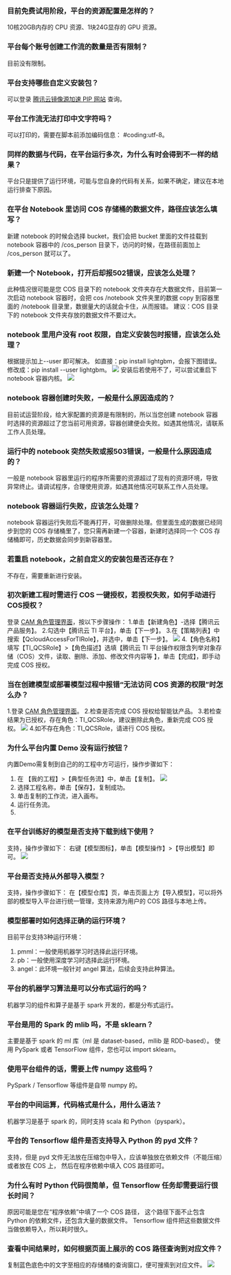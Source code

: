 ### 目前免费试用阶段，平台的资源配置是怎样的？
10核20GB内存的 CPU 资源、1块24G显存的 GPU 资源。

### 平台每个账号创建工作流的数量是否有限制？
目前没有限制。

### 平台支持哪些自定义安装包？
可以登录 [腾讯云镜像源加速 PIP 网站](https://mirrors.cloud.tencent.com/pypi/simple/) 查询。

### 平台工作流无法打印中文字符吗？
可以打印的，需要在脚本前添加编码信息： #coding:utf-8。

### 同样的数据与代码，在平台运行多次，为什么有时会得到不一样的结果？
平台只是提供了运行环境，可能与您自身的代码有关系，如果不确定，建议在本地运行排查下原因。

### 在平台 Notebook 里访问 COS 存储桶的数据文件，路径应该怎么填写？
新建 notebook 的时候会选择 bucket，我们会把 bucket 里面的文件挂载到 notebook 容器中的 /cos_person 目录下，访问的时候，在路径前面加上 /cos_person 就可以了。

### 新建一个 Notebook，打开后却报502错误，应该怎么处理？
此种情况很可能是您 COS 目录下的 notebook 文件夹存在大数据文件，目前第一次启动 notebook 容器时，会把 cos /notebook 文件夹里的数据 copy 到容器里面的 /notebook 目录里，数据量大的话就会卡住，从而报错。
建议：COS 目录下的 notebook 文件夹存放的数据文件不要过大。

### notebook 里用户没有 root 权限，自定义安装包时报错，应该怎么处理？
根据提示加上--user 即可解决。
如直接：pip install lightgbm，会报下图错误。
修改成：pip install --user lightgbm。
![](https://main.qcloudimg.com/raw/da99bc5471b5aa2e4f02dad76c1b4d5d.png)
安装后若使用不了，可以尝试重启下 notebook 容器内核。
![](https://main.qcloudimg.com/raw/3835073fb6cd5f1c4b9966e283307375.png)

### notebook 容器创建时失败，一般是什么原因造成的？
目前试运营阶段，给大家配置的资源是有限制的，所以当您创建 notebook 容器时选择的资源超过了您当前可用资源，容器创建便会失败。如遇其他情况，请联系工作人员处理。

### 运行中的 notebook 突然失败或报503错误，一般是什么原因造成的？
一般是 notebook 容器里运行的程序所需要的资源超过了现有的资源环境，导致异常终止。请调试程序，合理使用资源，如遇其他情况可联系工作人员处理。

### notebook 容器运行失败，应该怎么处理？
notebook 容器运行失败后不能再打开，可做删除处理。但里面生成的数据已经同步到您的 COS 存储桶里了，您只需再新建一个容器，新建时选择同一个 COS 存储桶即可，历史数据会同步到新容器里。

### 若重启 notebook，之前自定义的安装包是否还存在？
不存在，需要重新进行安装。

### 初次新建工程时需进行 COS 一键授权，若授权失败，如何手动进行COS授权？
登录 [CAM 角色管理界面](https://console.cloud.tencent.com/cam/role)，按以下步骤操作：
1.单击【新建角色】-选择【腾讯云产品服务】。
2.勾选中【腾讯云 TI 平台】，单击【下一步】。
3.在【策略列表】中搜索【QcloudAccessForTIRole】，并选中，单击【下一步】。
![](https://main.qcloudimg.com/raw/30818e5fea2cda0a2bd1a8930b493998.png)
4.【角色名称】填写【TI_QCSRole】>【角色描述】选填【腾讯云 TI 平台操作权限含列举对象存储（COS）文件，读取、删除、添加、修改文件内容等 】，单击【完成】，即手动完成 COS 授权。

### 当在创建模型或部署模型过程中报错“无法访问 COS 资源的权限”时怎么办？
1.登录 [CAM 角色管理界面](https://console.cloud.tencent.com/cam/role)。
2.检查是否完成 COS 授权给智能钛产品。
3.若检查结果为已授权，存在角色：TI_QCSRole，建议删除此角色，重新完成 COS 授权。
![](https://main.qcloudimg.com/raw/a08fabf2e8ba541e48238234e5425a94.png)
4.如不存在角色：TI_QCSRole，请进行 COS 授权。

### 为什么平台内置 Demo 没有运行按钮？
内置Demo需复制到自己的的工程中方可运行，操作步骤如下：
1. 在 【我的工程】>【典型任务流】中，单击【复制】。
![](https://main.qcloudimg.com/raw/889cf8df058605063fe6b9d0bce095f5.png)
2. 选择工程名称，单击【保存】，复制成功。
3. 单击复制的工作流，进入画布。
4. 运行任务流。
5. 
### 在平台训练好的模型是否支持下载到线下使用？
支持，操作步骤如下：
右键【模型图标】，单击【模型操作】>【导出模型】即可。
![](https://main.qcloudimg.com/raw/5a91479e5a0db8b00d10d5eeda977887.png)

### 平台是否支持从外部导入模型？
支持，操作步骤如下：
在【模型仓库】页，单击页面上方【导入模型】，可以将外部的模型导入平台进行统一管理，支持来源为用户的 COS 路径与本地上传。

### 模型部署时如何选择正确的运行环境？
目前平台支持3种运行环境：
1. pmml：一般使用机器学习时选择此运行环境。
2. pb：一般使用深度学习时选择此运行环境。
3. angel：此环境一般针对 angel 算法，后续会支持此种算法。

### 平台的机器学习算法是可以分布式运行的吗？
机器学习的组件和算子是基于 spark 开发的，都是分布式运行。

### 平台是用的 Spark 的 mlib 吗，不是 sklearn？
主要是基于 spark 的 ml 库（ml 是 dataset-based，mllib 是 RDD-based）。
使用 PySpark 或者 TensorFlow 组件，您也可以 import sklearn。

### 使用平台组件的话，需要上传 numpy 这些吗？
PySpark / Tensorflow 等组件是自带 numpy 的。

### 平台的中间运算，代码格式是什么，用什么语法？
机器学习是基于 spark 的，同时支持 scala 和 Python（pyspark）。


### 平台的 Tensorflow 组件是否支持导入 Python 的 pyd 文件？
支持，但是 pyd 文件无法放在压缩包中导入，应该单独放在依赖文件（不能压缩）或者放在 COS 上， 然后在程序依赖中填入 COS 路径即可。


### 为什么有时 Python 代码很简单，但 Tensorflow 任务却需要运行很长时间？
原因可能是您在“程序依赖”中填了一个 COS 路径， 这个路径下面不止包含 Python 的依赖文件，还包含大量的数据文件。 Tensorflow 组件把这些数据文件当做依赖导入，所以耗时很久。

### 查看中间结果时，如何根据页面上展示的 COS 路径查询到对应文件？
复制蓝色底色中的文字至相应的存储桶的查询窗口，便可搜索到对应文件。
![](https://main.qcloudimg.com/raw/b4e25ef010f1cdbbcbdcf33cf580c7bf.png)
